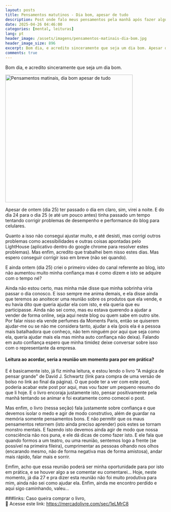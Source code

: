 ```yaml
---
layout: posts
title: Pensamentos matutinos - Dia bom, apesar de tudo
description: Post onde falo meus pensamentos pela manhã após fazer algumas tarefas.
date: 2025-04-26 04:46:00
categories: [mental, leituras]
lang: pt
header_image: /assets/imagens/pensamentos-matinais-dia-bom.jpg
header_image_size: 896
excerpt: Bom dia, e acredito sinceramente que seja um dia bom. Apesar de ontem (dia 25) ter passado o dia ...
comments: true
---
```


Bom dia, e acredito sinceramente que seja um dia bom.

<img loading='lazy' alt="Pensamentos matinais, dia bom apesar de tudo" src="{{ '/assets/imagens/pensamentos-matinais-dia-bom.jpg' | relative_url }}" width="400" height="400">

Apesar de ontem (dia 25) ter passado o dia em claro, sim, virei a noite. E do dia 24 para o dia 25 (e até um pouco antes) tinha passado um tempo tentando corrigir problemas de desempenho e performance do blog para celulares.

Quanto a isso não consegui ajustar muito, e até desisti, mas corrigi outros problemas como acessibilidades e outras coisas apontadas pelo LightHouse (aplicativo dentro do google chrome para resolver estes problemas). Mas enfim, acredito que trabalhei bem nisso estes dias. Mas espero conseguir corrigir isso em breve (não sei quando).

E ainda ontem (dia 25) criei o primeiro vídeo do canal referente ao blog, isto não aumentou muito minha confiança mas é como dizem e isto se adquire com o tempo né?

Ainda não estou certo, mas minha mãe disse que minha sobrinha viria passar o dia conosco. E isso sempre me anima demais, e ela disse ainda que teremos ao anoitecer uma reunião sobre os produtos que ela vende, e eu havia dito que queria ajudar ela com isto, e ela queria que eu participasse. Ainda não sei como, mas eu estava querendo a ajudar a vender de forma online, seja aqui neste blog ou quem sabe em outro site. Por falar nisso ela vende perfumes da Moments Paris, então se quiserem ajudar-me ou se não me considera tanto, ajudar a ela (pois ela é a pessoa mais batalhadora que conheço, não tem ninguém por aqui que seja como ela, queria ajudar mais ela mas minha auto confiança não deixa). Falando em auto confiança espero que minha timidez deixe conversar sobre isso com o representante da empresa.

#### Leitura ao acordar, seria a reunião um momento para por em prática?

E é basicamente isto, já fiz minha leitura, e estou lendo o livro "A mágica de pensar grande" de David J. Schwartz (link para compra de uma versão de bolso no link ao final da página). O que pode ter a ver com este post, poderia acabar este post por aqui, mas vou fazer um pequeno resumo do que li hoje. E o livro encoraja justamente isto, pensar positivamente pela manhã tentando se animar e foi exatamente como comecei o post.

Mas enfim, o livro (nessa seção) fala justamente sobre confiança e que devemos isolar o medo e agir de modo construtivo, além de guardar na memória somente pensamentos bons. E não permitir que os maus pensamentos retornem (isto ainda preciso aprender) pois estes se tornam monstro mentais. E fazendo isto devemos ainda agir de modo que nossa consciência não nos puna, e ele dá dicas de como fazer isto. E ele fala que quando formos a um teatro, ou uma reunião, sentemos logo a frente (se possível na primeira fileira), cumprimentar as pessoas olhando nos olhos (encarando mesmo, não de forma negativa mas de forma amistosa), andar mais rápido, falar mais e sorrir.

Emfim, acho que essa reunião poderá ser minha oportunidade para por isto em prática, e se houver algo a se comentar eu comentarei... Hoje, neste momento, já dia 27 e pra dizer esta reunião não foi muito produtiva para mim, ainda não sei como ajudar ela. Enfim, ainda me encontro perdido e aqui sigo caminhando, valeu... 


###links:
Caso queira comprar o livro,  
🔗 Acesse este link:
https://mercadolivre.com/sec/1eLMrC8

